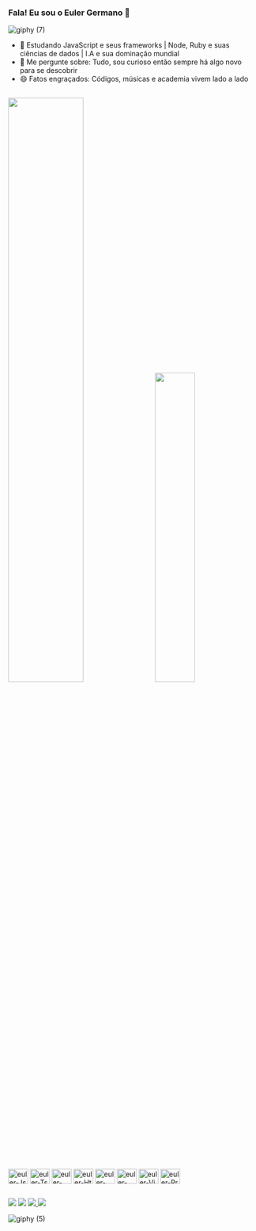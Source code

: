 ### Fala! Eu sou o Euler Germano 👋

![giphy (7)](https://github.com/eullerg/eullerg/assets/28613413/f2a9509f-1992-4f5e-a762-abcbbb2a5986)


- 🌱 Estudando JavaScript e seus frameworks | Node, Ruby e suas ciências de dados | I.A e sua dominação mundial
- 💬 Me pergunte sobre: Tudo, sou curioso então sempre há algo novo para se descobrir 
- 😄 Fatos engraçados: Códigos, músicas e academia vivem lado a lado

##
<div class='container'>
  <img style="height: auto; width: 55%;" class="img" src="https://readmestats.999857.xyz/api?username=eullerg&rank_icon=github&theme=synthwave" />
  &nbsp;
  &nbsp;
  <img style="height: auto; width: 40%;" class="img" src="https://readmestats.999857.xyz/api/top-langs/?username=eullerg&theme=synthwave&langs_count=8&layout=compact" /></div>
</div>

<div style="display: inline_block"><br>
  <img align="center" alt="euler-Js" height="30" width="40" src="https://cdn.jsdelivr.net/gh/devicons/devicon/icons/javascript/javascript-plain.svg" />
  <img align="center" alt="euler-Ts" height="30" width="40" src="https://cdn.jsdelivr.net/gh/devicons/devicon/icons/typescript/typescript-original.svg" />
  <img align="center" alt="euler-Rc" height="30" width="40" src="https://cdn.jsdelivr.net/gh/devicons/devicon/icons/react/react-original.svg" />
  <img align="center" alt="euler-Ht" height="30" width="40" src="https://cdn.jsdelivr.net/gh/devicons/devicon/icons/html5/html5-original.svg" />
  <img align="center" alt="euler-Cs" height="30" width="40" src="https://cdn.jsdelivr.net/gh/devicons/devicon/icons/css3/css3-original.svg" />
  <img align="center" alt="euler-Py" height="30" width="40" src="https://cdn.jsdelivr.net/gh/devicons/devicon/icons/python/python-original.svg" />
  <img align="center" alt="euler-Vj" height="30" width="40" src="https://cdn.jsdelivr.net/gh/devicons/devicon/icons/vuejs/vuejs-original.svg" />
  <img align="center" alt="euler-Rr" height="30" width="40" src="https://cdn.jsdelivr.net/gh/devicons/devicon/icons/ruby/ruby-original.svg" />
</div>

##

<div>
  <a href="https://instagram.com/og.euller" target="_blank"><img src="https://img.shields.io/badge/Instagram-E4405F?style=for-the-badge&logo=instagram&logoColor=white" target="_blank"></a>
  <a href="https://www.linkedin.com/in/euler-germano-8bb425252/" target="_blank"><img src="https://img.shields.io/badge/LinkedIn-0077B5?style=for-the-badge&logo=linkedin&logoColor=white" target="_blank"></a>
  <a href="https://www.youtube.com/@kwame8714" target="_blank"><img src="https://img.shields.io/badge/YouTube-FF0000?style=for-the-badge&logo=youtube&logoColor=white" target="_blank"</a>
  <a href="https://leetcode.com/eullerla/" target="_blank"><img src="https://img.shields.io/badge/-LeetCode-FFA116?style=for-the-badge&logo=LeetCode&logoColor=black" target="_blank"></a>
</div>

![giphy (5)](https://github.com/eullerg/eullerg/assets/28613413/1944c300-6557-4338-a93d-3746b40afdc0)



